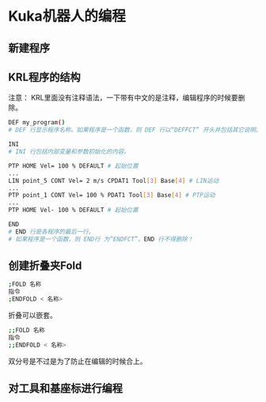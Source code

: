 # Kuka机器人的编程

## 新建程序


## KRL程序的结构

注意：
KRL里面没有注释语法，一下带有中文的是注释，编辑程序的时候要删除。

```bash
DEF my_program()    
# DEF 行显示程序名称。如果程序是一个函数，则 DEF 行以“DEFFCT” 开头并包括其它说明。DEF 行可以显示或隐藏。

INI
# INI 行包括内部变量和参数初始化的内容。

PTP HOME Vel= 100 % DEFAULT # 起始位置
...
LIN point_5 CONT Vel= 2 m/s CPDAT1 Tool[3] Base[4] # LIN运动
...
PTP point_1 CONT Vel= 100 % PDAT1 Tool[3] Base[4] # PTP运动
...
PTP HOME Vel- 100 % DEFAULT # 起始位置

END
# END 行是各程序的最后一行。
# 如果程序是一个函数，则 END行 为“ENDFCT”。END 行不得删除！
```

## 创建折叠夹Fold

```bash
;FOLD 名称
指令
;ENDFOLD < 名称>
```

折叠可以嵌套。

```bash
;;FOLD 名称
指令
;;ENDFOLD < 名称>
```

双分号是不过是为了防止在编辑的时候合上。

## 对工具和基座标进行编程


